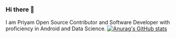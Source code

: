 ### Hi there 👋

I am Priyam Open Source Contributor and Software Developer with proficiency in Android and Data Science.
[![Anurag's GitHub stats](https://github-readme-stats.vercel.app/api?username=techpkd123)](https://github.com/anuraghazra/github-readme-stats)
